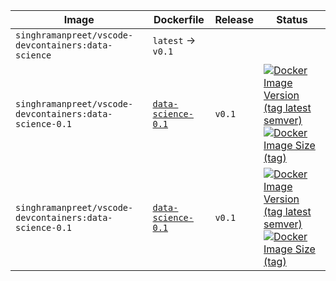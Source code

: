 Image | Dockerfile | Release | Status
----- | ---------- | ------- | ------
`singhramanpreet/vscode-devcontainers:data-science` | `latest` -> `v0.1` | 
`singhramanpreet/vscode-devcontainers:data-science-0.1` | [`data-science-0.1`](https://github.com/singh-ramanpreet/vscode-devcontainers/blob/v0.1/data-science/Dockerfile) | `v0.1` | [![Docker Image Version (tag latest semver)](https://img.shields.io/docker/v/singhramanpreet/vscode-devcontainers/data-science-0.1?logo=docker)](#) [![Docker Image Size (tag)](https://img.shields.io/docker/image-size/singhramanpreet/vscode-devcontainers/data-science-0.1?logo=docker)](#)
`singhramanpreet/vscode-devcontainers:data-science-0.1` | [`data-science-0.1`](https://github.com/singh-ramanpreet/vscode-devcontainers/blob/v0.1/data-science/Dockerfile) | `v0.1` | [![Docker Image Version (tag latest semver)](https://img.shields.io/docker/v/singhramanpreet/vscode-devcontainers/data-science-0.1?logo=docker)](#) [![Docker Image Size (tag)](https://img.shields.io/docker/image-size/singhramanpreet/vscode-devcontainers/data-science-0.1?logo=docker)](#)
